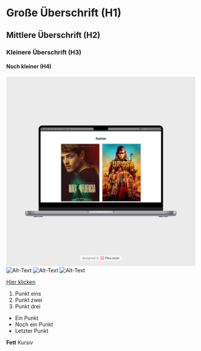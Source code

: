 <!-- ! Überschirften -->

# Große Überschrift (H1)
## Mittlere Überschrift (H2)
### Kleinere Überschrift (H3)
#### Noch kleiner (H4)

<!-- ! Bilder -->
![Alt-Text](public/mockup.png "Bildbeschreibung")
![Alt-Text](./mockup.png "Bildbeschreibung 1")
![Alt-Text](mockup.png "Bildbeschreibung 1")
![Alt-Text](./vite.svg "Bildbeschreibung 2")

<!-- ! Link -->
[Hier klicken](https://example.com)

<!-- ! Liste (geordnete) -->
1. Punkt eins
2. Punkt zwei
3. Punkt drei
   
<!-- ! Liste (ungeordnete) -->
- Ein Punkt
- Noch ein Punkt
- Letzter Punkt

<!-- ! Text Hervorheben -->
**Fett**
*Kursiv*